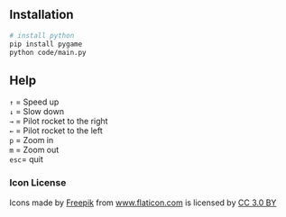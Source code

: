 ## Installation

```bash
# install python
pip install pygame
python code/main.py
```

## Help
```↑``` = Speed up <br/>
```↓``` = Slow down <br/>
```→``` = Pilot rocket to the right <br/>
```←``` = Pilot rocket to the left <br/>
```p``` = Zoom in <br/>
``m`` = Zoom out <br/>
```esc```= quit <br/>

### Icon License
<div>Icons made by <a href="http://www.freepik.com" title="Freepik">Freepik</a> from <a href="https://www.flaticon.com/" title="Flaticon">www.flaticon.com</a> is licensed by <a href="http://creativecommons.org/licenses/by/3.0/" title="Creative Commons BY 3.0" target="_blank">CC 3.0 BY</a></div>

